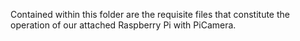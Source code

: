 Contained within this folder are the requisite files that constitute the operation of our attached Raspberry Pi with PiCamera.
